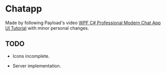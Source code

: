 # Chatapp

Made by following Payload's video [WPF C# Professional Modern Chat App UI Tutorial](https://www.youtube.com/watch?v=V9DkvcT27WI) with minor personal changes.

## TODO

- Icons incomplete.

- Server implementation.
